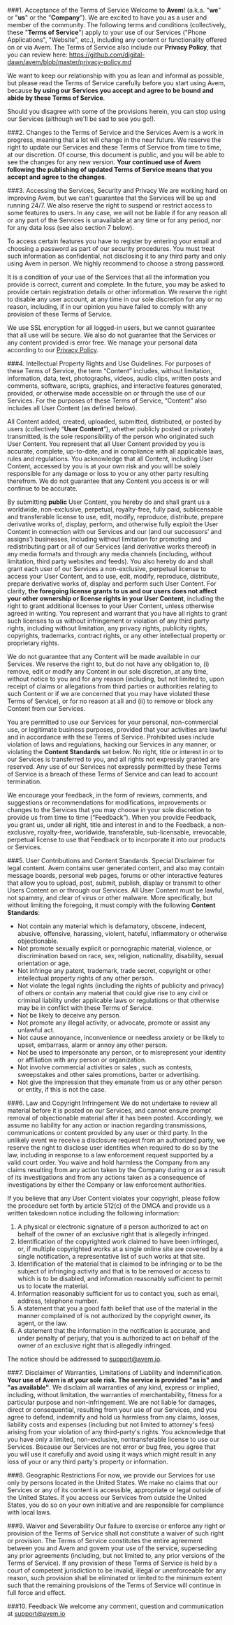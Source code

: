 ###1. Acceptance of the Terms of Service
Welcome to **Avem**! (a.k.a. "**we**" or "**us**" or the "**Company**"). We are excited to have you as a user and member of the community. The following terms and conditions (collectively, these "**Terms of Service**") apply to your use of our Services ("Phone Applications", "Website", etc.), including any content or functionality offered on or via Avem. The Terms of Service also include our **Privacy Policy**, that you can review here: https://github.com/digital-dawn/avem/blob/master/privacy-policy.md

We want to keep our relationship with you as lean and informal as possible, but please read the Terms of Service carefully before you start using Avem, because **by using our Services you accept and agree to be bound and abide by these Terms of Service**. 

Should you disagree with some of the provisions herein, you can stop using our Services (although we'll be sad to see you go!).

###2. Changes to the Terms of Service and the Services
Avem is a work in progress, meaning that a lot will change in the near future. We reserve the right to update our Services and these Terms of Service from time to time, at our discretion. Of course, this document is public, and you will be able to see the changes for any new version. **Your continued use of Avem following the publishing of updated Terms of Service means that you accept and agree to the changes**.

###3. Accessing the Services, Security and Privacy
We are working hard on improving Avem, but we can't guarantee that the Services will be up and running 24/7. We also reserve the right to suspend or restrict access to some features to users. In any case, we will not be liable if for any reason all or any part of the Services is unavailable at any time or for any period, nor for any data loss (see also section 7 below).

To access certain features you have to register by entering your email and choosing a password as part of our security procedures. You must treat such information as confidential, not disclosing it to any third party and only using Avem in person. We highly recommend to choose a strong password.

It is a condition of your use of the Services that all the information you provide is correct, current and complete. In the future, you may be asked to provide certain registration details or other information. We reserve the right to disable any user account, at any time in our sole discretion for any or no reason, including, if in our opinion you have failed to comply with any provision of these Terms of Service.

We use SSL encryption for all logged-in users, but we cannot guarantee that all use will be secure. We also do not guarantee that the Services or any content provided is error free. We manage your personal data according to our [Privacy Policy](https://github.com/digital-dawn/avem/blob/master/privacy-policy.md).

###4. Intellectual Property Rights and Use Guidelines.
For purposes of these Terms of Service, the term “Content” includes, without limitation, information, data, text, photographs, videos, audio clips, written posts and comments, software, scripts, graphics, and interactive features generated, provided, or otherwise made accessible on or through the use of our Services. For the purposes of these Terms of Service, “Content” also includes all User Content (as defined below).

All Content added, created, uploaded, submitted, distributed, or posted by users (collectively “**User Content**”), whether publicly posted or privately transmitted, is the sole responsibility of the person who originated such User Content. You represent that all User Content provided by you is accurate, complete, up-to-date, and in compliance with all applicable laws, rules and regulations. You acknowledge that all Content, including User Content, accessed by you is at your own risk and you will be solely responsible for any damage or loss to you or any other party resulting therefrom. We do not guarantee that any Content you access is or will continue to be accurate.

By submitting **public** User Content, you hereby do and shall grant us a worldwide, non-exclusive, perpetual, royalty-free, fully paid, sublicensable and transferable license to use, edit, modify, reproduce, distribute, prepare derivative works of, display, perform, and otherwise fully exploit the User Content in connection with our Services and our (and our successors’ and assigns’) businesses, including without limitation for promoting and redistributing part or all of our Services (and derivative works thereof) in any media formats and through any media channels (including, without limitation, third party websites and feeds). You also hereby do and shall grant each user of our Services a non-exclusive, perpetual license to access your User Content, and to use, edit, modify, reproduce, distribute, prepare derivative works of, display and perform such User Content. For clarity, **the foregoing license grants to us and our users does not affect your other ownership or license rights in your User Content**, including the right to grant additional licenses to your User Content, unless otherwise agreed in writing. You represent and warrant that you have all rights to grant such licenses to us without infringement or violation of any third party rights, including without limitation, any privacy rights, publicity rights, copyrights, trademarks, contract rights, or any other intellectual property or proprietary rights.

We do not guarantee that any Content will be made available in our Services. We reserve the right to, but do not have any obligation to, (i) remove, edit or modify any Content in our sole discretion, at any time, without notice to you and for any reason (including, but not limited to, upon receipt of claims or allegations from third parties or authorities relating to such Content or if we are concerned that you may have violated these Terms of Service), or for no reason at all and (ii) to remove or block any Content from our Services.

You are permitted to use our Services for your personal, non-commercial use, or legitimate business purposes, provided that your activities are lawful and in accordance with these Terms of Service. Prohibited uses include violation of laws and regulations, hacking our Services in any manner, or violating the **Content Standards** set below. No right, title or interest in or to our Services is transferred to you, and all rights not expressly granted are reserved. Any use of our Services not expressly permitted by these Terms of Service is a breach of these Terms of Service and can lead to account termination.

We encourage your feedback, in the form of reviews, comments, and suggestions or recommendations for modifications, improvements or changes to the Services that you may choose in your sole discretion to provide us from time to time (“Feedback”). When you provide Feedback, you grant us, under all right, title and interest in and to the Feedback, a non-exclusive, royalty-free, worldwide, transferable, sub-licensable, irrevocable, perpetual license to use that Feedback or to incorporate it into our products or Services. 

###5. User Contributions and Content Standards. Special Disclaimer for legal content.
Avem contains user generated content, and also may contain message boards, personal web pages, forums or other interactive features that allow you to upload, post, submit, publish, display or transmit to other Users Content on or through our Services. All User Content must be lawful, not spammy, and clear of virus or other malware. More specifically, but without limiting the foregoing, it must comply with the following **Content Standards**:

* Not contain any material which is defamatory, obscene, indecent, abusive, offensive, harassing, violent, hateful, inflammatory or otherwise objectionable.
* Not promote sexually explicit or pornographic material, violence, or discrimination based on race, sex, religion, nationality, disability, sexual orientation or age.
* Not infringe any patent, trademark, trade secret, copyright or other intellectual property rights of any other person.
* Not violate the legal rights (including the rights of publicity and privacy) of others or contain any material that could give rise to any civil or criminal liability under applicable laws or regulations or that otherwise may be in conflict with these Terms of Service.
* Not be likely to deceive any person.
* Not promote any illegal activity, or advocate, promote or assist any unlawful act.
* Not cause annoyance, inconvenience or needless anxiety or be likely to upset, embarrass, alarm or annoy any other person.
* Not be used to impersonate any person, or to misrepresent your identity or affiliation with any person or organization.
* Not involve commercial activities or sales , such as contests, sweepstakes and other sales promotions, barter or advertising.
* Not give the impression that they emanate from us or any other person or entity, if this is not the case.

###6. Law and Copyright Infringement
We do not undertake to review all material before it is posted on our Services, and cannot ensure prompt removal of objectionable material after it has been posted. Accordingly, we assume no liability for any action or inaction regarding transmissions, communications or content provided by any user or third party. In the unlikely event we receive a disclosure request from an authorized party, we reserve the right to disclose user identities when required to do so by the law, including in response to a law enforcement request supported by a valid court order. You waive and hold harmless the Company from any claims resulting from any action taken by the Company during or as a result of its investigations and from any actions taken as a consequence of investigations by either the Company or law enforcement authorities.

If you believe that any User Content violates your copyright, please follow the procedure set forth by article 512(c) of the DMCA and provide us a written takedown notice including the following information:

1. A physical or electronic signature of a person authorized to act on behalf of the owner of an exclusive right that is allegedly infringed.
2. Identification of the copyrighted work claimed to have been infringed, or, if multiple copyrighted works at a single online site are covered by a single notification, a representative list of such works at that site.
3. Identification of the material that is claimed to be infringing or to be the subject of infringing activity and that is to be removed or access to which is to be disabled, and information reasonably sufficient to permit us to locate the material.
4. Information reasonably sufficient for us to contact you, such as email, address, telephone number.
5. A statement that you a good faith belief that use of the material in the manner complained of is not authorized by the copyright owner, its agent, or the law.
6. A statement that the information in the notification is accurate, and under penalty of perjury, that you is authorized to act on behalf of the owner of an exclusive right that is allegedly infringed.

The notice should be addressed to support@avem.io.

###7. Disclaimer of Warranties, Limitations of Liability and Indemnification.
**Your use of Avem is at your sole risk. The service is provided "as is" and "as available"**. We disclaim all warranties of any kind, express or implied, including, without limitation, the warranties of merchantability, fitness for a particular purpose and non-infringement. We are not liable for damages, direct or consequential, resulting from your use of our Services, and you agree to defend, indemnify and hold us harmless from any claims, losses, liability costs and expenses (including but not limited to attorney's fees) arising from your violation of any third-party's rights. You acknowledge that you have only a limited, non-exclusive, nontransferable license to use our Services. Because our Services are not error or bug free, you agree that you will use it carefully and avoid using it ways which might result in any loss of your or any third party's property or information.

###8. Geographic Restrictions
For now, we provide our Services for use only by persons located in the United States. We make no claims that our Services or any of its content is accessible, appropriate or legal outside of the United States. If you access our Services from outside the United States, you do so on your own initiative and are responsible for compliance with local laws.

###9. Waiver and Severability
Our failure to exercise or enforce any right or provision of the Terms of Service shall not constitute a waiver of such right or provision. The Terms of Service constitutes the entire agreement between you and Avem and govern your use of the service, superseding any prior agreements (including, but not limited to, any prior versions of the Terms of Service). If any provision of these Terms of Service is held by a court of competent jurisdiction to be invalid, illegal or unenforceable for any reason, such provision shall be eliminated or limited to the minimum extent such that the remaining provisions of the Terms of Service will continue in full force and effect.

###10. Feedback
We welcome any comment, question and communication at support@avem.io
